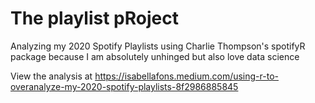 # The playlist pRoject
Analyzing my 2020 Spotify Playlists using Charlie Thompson's spotifyR package because I am absolutely unhinged but also love data science

View the analysis at https://isabellafons.medium.com/using-r-to-overanalyze-my-2020-spotify-playlists-8f2986885845
